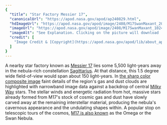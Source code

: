 ```yaml
---
{
  "title": "Star Factory Messier 17",
  "canonicalUrl": "https://apod.nasa.gov/apod/ap240829.html",
  "hdImageUrl": "https://apod.nasa.gov/apod/image/2408/M17SwanMaxant_2048.jpg",
  "imageUrl": "https://apod.nasa.gov/apod/image/2408/M17SwanMaxant_1024.jpg",
  "imageAlt": "See Explanation. Clicking on the picture will download  the highest resolution version available.",
  "credit": [
    "Image Credit & [Copyright](https://apod.nasa.gov/apod/lib/about_apod.html#srapply): [Gaetan Maxant](https://www.astrobin.com/users/Gmaxt/)"
  ]
}
---
```


A nearby star factory known as [Messier 17](http://en.wikipedia.org/wiki/Messier_17) lies some 5,500 light-years away in the nebula-rich constellation [Sagittarius](http://www.hawastsoc.org/deepsky/sgr/index.html). At that distance, this 1.5 degree wide field-of-view would span about 150 light-years. In [the sharp color composite image](https://www.astrobin.com/dgk4l0/D/) faint details of the region's gas and dust clouds are highlighted with narrowband image data against a backdrop of central [Milky Way](https://apod.nasa.gov/apod/ap130531.html) stars. The stellar winds and energetic radiation from hot, massive stars already formed from M17's stock of cosmic gas and dust have slowly carved away at the remaining interstellar material, producing the nebula's cavernous appearance and the undulating shapes within. A popular stop on telescopic tours of the cosmos, [M17 is also known](https://science.nasa.gov/mission/hubble/science/explore-the-night-sky/hubble-messier-catalog/messier-17/) as the Omega or the Swan Nebula.
